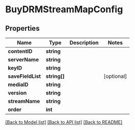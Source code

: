 # BuyDRMStreamMapConfig

## Properties
Name | Type | Description | Notes
------------ | ------------- | ------------- | -------------
**contentID** | **string** |  | 
**serverName** | **string** |  | 
**keyID** | **string** |  | 
**saveFieldList** | **string[]** |  | [optional] 
**mediaID** | **string** |  | 
**version** | **string** |  | 
**streamName** | **string** |  | 
**order** | **int** |  | 

[[Back to Model list]](../README.md#documentation-for-models) [[Back to API list]](../README.md#documentation-for-api-endpoints) [[Back to README]](../README.md)


